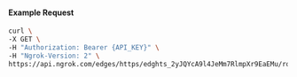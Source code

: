 <!-- Code generated for API Clients. DO NOT EDIT. -->

#### Example Request

```bash
curl \
-X GET \
-H "Authorization: Bearer {API_KEY}" \
-H "Ngrok-Version: 2" \
https://api.ngrok.com/edges/https/edghts_2yJQYcA9l4JeMm7RlmpXr9EaEMu/routes/edghtsrt_2yJQYaJhRPNlqlNV5X0GzbuKcD5/ip_restriction
```
